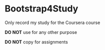 # Bootstrap4Study

Only record my study for the Coursera course

**DO NOT** use for any other purpose

**DO NOT** copy for assignments